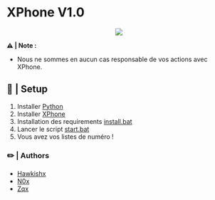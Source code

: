<h1>
    XPhone V1.0
</h1>

<div style="text-align:center"><img src="https://github.com/OpenSourceCor/XPHONE/blob/main/img/xphone.png" /></div>

**⚠️ | Note :**
- Nous ne sommes en aucun cas responsable de vos actions avec XPhone.

## 🔩 | Setup
1. Installer [Python](https://www.python.org/ftp/python/3.10.0/python-3.10.0-amd64.exe)
2. Installer [XPhone](https://github.com/OpenSourceCor/XPHONE](https://github.com/OpenSourceCor/XPHONE/releases/tag/v1.0))
3. Installation des requirements [install.bat](https://github.com/OpenSourceCor/XPHONE/blob/main/install.bat)
4. Lancer le script [start.bat](https://github.com/OpenSourceCor/XPHONE/blob/main/start.bat)
6. Vous avez vos listes de numéro !

### ✏️ | Authors
- [Hawkishx](https://github.com/Hawkishx)
- [N0x](https://github.com/N0xGithub)
- [Zqx](https://github.com/ZqxDev)
